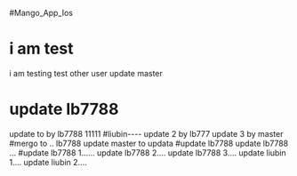#Mango_App_Ios
# i am test
i am testing
test other user
update master
# update lb7788
update to  by lb7788
11111
#liubin----
update 2 by lb777
update 3 by master
#mergo to ..
lb7788 update
master to updata
#update lb7788
update lb7788 ...
#update lb7788 1......
update lb7788 2....
update lb7788 3....
update liubin 1....
update liubin 2....
